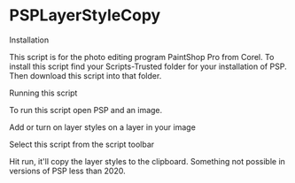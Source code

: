 # PSPLayerStyleCopy
Installation

This script is for the photo editing program PaintShop Pro from Corel.  To install this script find your Scripts-Trusted folder for your installation of PSP.  
Then download this script into that folder.

Running this script

To run this script open PSP and an image.  

Add or turn on layer styles on a layer in your image

Select this script from the script toolbar

Hit run, it'll copy the layer styles to the clipboard.  Something not possible in versions of PSP less than 2020.

